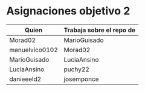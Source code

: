# Asignaciones objetivo 2

| Quien          | Trabaja sobre el repo de |
|----------------|---------------------|
| Morad02        | MarioGuisado        |
| manuelvico0102| Morad02          |
| MarioGuisado | LuciaAnsino          |
| LuciaAnsino          |puchy22 |
| danieeeld2 | josemponce |
